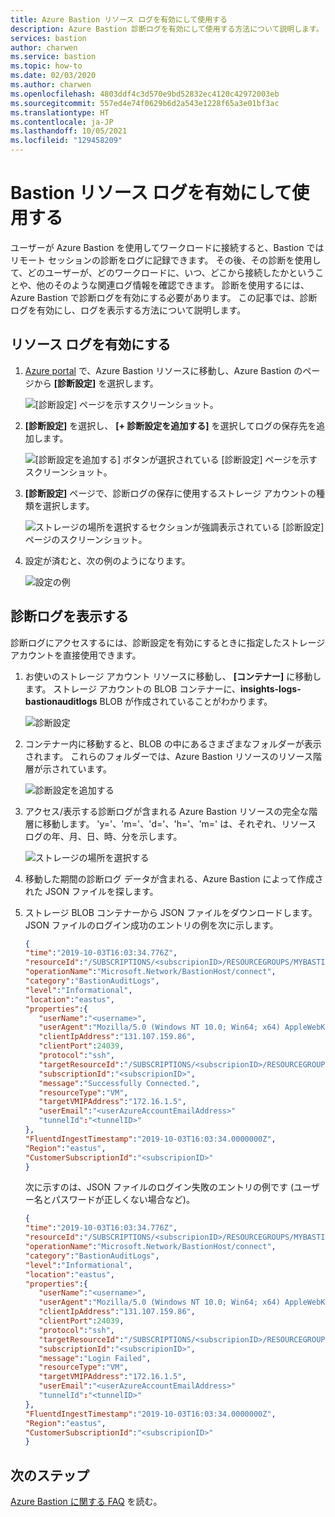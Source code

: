 ```yaml
---
title: Azure Bastion リソース ログを有効にして使用する
description: Azure Bastion 診断ログを有効にして使用する方法について説明します。
services: bastion
author: charwen
ms.service: bastion
ms.topic: how-to
ms.date: 02/03/2020
ms.author: charwen
ms.openlocfilehash: 4803ddf4c3d570e9bd52832ec4120c42972003eb
ms.sourcegitcommit: 557ed4e74f0629b6d2a543e1228f65a3e01bf3ac
ms.translationtype: HT
ms.contentlocale: ja-JP
ms.lasthandoff: 10/05/2021
ms.locfileid: "129458209"
---
```

# <a name="enable-and-work-with-bastion-resource-logs"></a>Bastion リソース ログを有効にして使用する

ユーザーが Azure Bastion を使用してワークロードに接続すると、Bastion ではリモート セッションの診断をログに記録できます。 その後、その診断を使用して、どのユーザーが、どのワークロードに、いつ、どこから接続したかということや、他のそのような関連ログ情報を確認できます。 診断を使用するには、Azure Bastion で診断ログを有効にする必要があります。 この記事では、診断ログを有効にし、ログを表示する方法について説明します。

## <a name="enable-the-resource-log"></a><a name="enable"></a>リソース ログを有効にする

1. [Azure portal](https://portal.azure.com) で、Azure Bastion リソースに移動し、Azure Bastion のページから **[診断設定]** を選択します。

   ![[診断設定] ページを示すスクリーンショット。](./media/diagnostic-logs/1diagnostics-settings.png)
2. **[診断設定]** を選択し、 **[+ 診断設定を追加する]** を選択してログの保存先を追加します。

   ![[診断設定を追加する] ボタンが選択されている [診断設定] ページを示すスクリーンショット。](./media/diagnostic-logs/2add-diagnostic-setting.png)
3. **[診断設定]** ページで、診断ログの保存に使用するストレージ アカウントの種類を選択します。

   ![ストレージの場所を選択するセクションが強調表示されている [診断設定] ページのスクリーンショット。](./media/diagnostic-logs/3add-storage-account.png)
4. 設定が済むと、次の例のようになります。

   ![設定の例](./media/diagnostic-logs/4example-settings.png)

## <a name="view-diagnostics-log"></a><a name="view"></a>診断ログを表示する

診断ログにアクセスするには、診断設定を有効にするときに指定したストレージ アカウントを直接使用できます。

1. お使いのストレージ アカウント リソースに移動し、 **[コンテナー]** に移動します。 ストレージ アカウントの BLOB コンテナーに、**insights-logs-bastionauditlogs** BLOB が作成されていることがわかります。

   ![診断設定](./media/diagnostic-logs/1-navigate-to-logs.png)
2. コンテナー内に移動すると、BLOB の中にあるさまざまなフォルダーが表示されます。 これらのフォルダーでは、Azure Bastion リソースのリソース階層が示されています。

   ![診断設定を追加する](./media/diagnostic-logs/2-resource-h.png)
3. アクセス/表示する診断ログが含まれる Azure Bastion リソースの完全な階層に移動します。 'y='、'm='、'd='、'h='、'm=' は、それぞれ、リソース ログの年、月、日、時、分を示します。

   ![ストレージの場所を選択する](./media/diagnostic-logs/3-resource-location.png)
4. 移動した期間の診断ログ データが含まれる、Azure Bastion によって作成された JSON ファイルを探します。

5. ストレージ BLOB コンテナーから JSON ファイルをダウンロードします。 JSON ファイルのログイン成功のエントリの例を次に示します。

   ```json
   { 
   "time":"2019-10-03T16:03:34.776Z",
   "resourceId":"/SUBSCRIPTIONS/<subscripionID>/RESOURCEGROUPS/MYBASTION/PROVIDERS/MICROSOFT.NETWORK/BASTIONHOSTS/MYBASTION-BASTION",
   "operationName":"Microsoft.Network/BastionHost/connect",
   "category":"BastionAuditLogs",
   "level":"Informational",
   "location":"eastus",
   "properties":{ 
      "userName":"<username>",
      "userAgent":"Mozilla/5.0 (Windows NT 10.0; Win64; x64) AppleWebKit/537.36 (KHTML, like Gecko) Chrome/77.0.3865.90 Safari/537.36",
      "clientIpAddress":"131.107.159.86",
      "clientPort":24039,
      "protocol":"ssh",
      "targetResourceId":"/SUBSCRIPTIONS/<subscripionID>/RESOURCEGROUPS/MYBASTION/PROVIDERS/MICROSOFT.COMPUTE/VIRTUALMACHINES/LINUX-KEY",
      "subscriptionId":"<subscripionID>",
      "message":"Successfully Connected.",
      "resourceType":"VM",
      "targetVMIPAddress":"172.16.1.5",
      "userEmail":"<userAzureAccountEmailAddress>"
      "tunnelId":"<tunnelID>"
   },
   "FluentdIngestTimestamp":"2019-10-03T16:03:34.0000000Z",
   "Region":"eastus",
   "CustomerSubscriptionId":"<subscripionID>"
   }
   ```
   
   次に示すのは、JSON ファイルのログイン失敗のエントリの例です (ユーザー名とパスワードが正しくない場合など)。
   
   ```json
   { 
   "time":"2019-10-03T16:03:34.776Z",
   "resourceId":"/SUBSCRIPTIONS/<subscripionID>/RESOURCEGROUPS/MYBASTION/PROVIDERS/MICROSOFT.NETWORK/BASTIONHOSTS/MYBASTION-BASTION",
   "operationName":"Microsoft.Network/BastionHost/connect",
   "category":"BastionAuditLogs",
   "level":"Informational",
   "location":"eastus",
   "properties":{ 
      "userName":"<username>",
      "userAgent":"Mozilla/5.0 (Windows NT 10.0; Win64; x64) AppleWebKit/537.36 (KHTML, like Gecko) Chrome/77.0.3865.90 Safari/537.36",
      "clientIpAddress":"131.107.159.86",
      "clientPort":24039,
      "protocol":"ssh",
      "targetResourceId":"/SUBSCRIPTIONS/<subscripionID>/RESOURCEGROUPS/MYBASTION/PROVIDERS/MICROSOFT.COMPUTE/VIRTUALMACHINES/LINUX-KEY",
      "subscriptionId":"<subscripionID>",
      "message":"Login Failed",
      "resourceType":"VM",
      "targetVMIPAddress":"172.16.1.5",
      "userEmail":"<userAzureAccountEmailAddress>"
      "tunnelId":"<tunnelID>"
   },
   "FluentdIngestTimestamp":"2019-10-03T16:03:34.0000000Z",
   "Region":"eastus",
   "CustomerSubscriptionId":"<subscripionID>"
   }
   ```
   
## <a name="next-steps"></a>次のステップ

[Azure Bastion に関する FAQ](bastion-faq.md) を読む。
